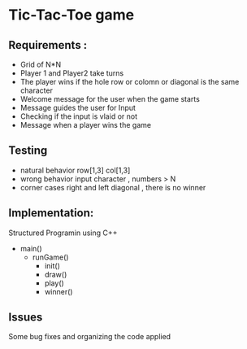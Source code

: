 
# Tic-Tac-Toe game 

## Requirements : 
 * Grid of N*N  
 * Player 1 and Player2 take turns
 * The player wins if the hole row or colomn or diagonal is the same character
 * Welcome message for the user when the game starts 
 * Message guides the user for Input 
 * Checking if the input is vlaid or not 
 * Message when a player wins the game 

## Testing    
* natural behavior  row[1,3] col[1,3] 
* wrong behavior    input character , numbers > N 
* corner cases      right and left diagonal , there is no winner

## Implementation: 
Structured Programin using C++ 
* main() 
    * runGame()
      * init()
      * draw()
      * play()
      * winner()

## Issues
Some bug fixes and organizing the code applied  

